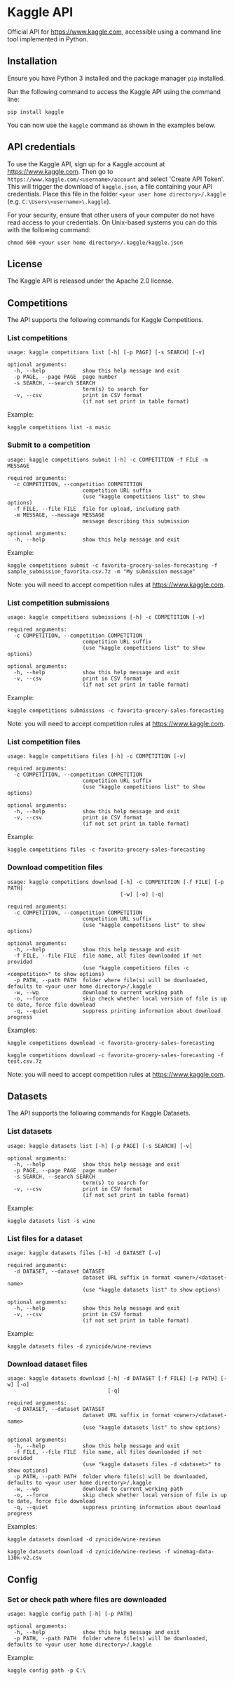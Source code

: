 # Kaggle API

Official API for https://www.kaggle.com, accessible using a command line tool implemented in Python.

## Installation

Ensure you have Python 3 installed and the package manager `pip` installed.

Run the following command to access the Kaggle API using the command line:

`pip install kaggle`

You can now use the `kaggle` command as shown in the examples below.

## API credentials

To use the Kaggle API, sign up for a Kaggle account at https://www.kaggle.com. Then go to `https://www.kaggle.com/<username>/account` and select 'Create API Token'. This will trigger the download of `kaggle.json`, a file containing your API credentials. Place this file in the folder `<your user home directory>/.kaggle` (e.g. `C:\Users\<username>\.kaggle`).

For your security, ensure that other users of your computer do not have read access to your credentials. On Unix-based systems you can do this with the following command: 

`chmod 600 <your user home directory>/.kaggle/kaggle.json`

## License

The Kaggle API is released under the Apache 2.0 license.

## Competitions

The API supports the following commands for Kaggle Competitions.

### List competitions

```
usage: kaggle competitions list [-h] [-p PAGE] [-s SEARCH] [-v]

optional arguments:
  -h, --help            show this help message and exit
  -p PAGE, --page PAGE  page number
  -s SEARCH, --search SEARCH
                        term(s) to search for
  -v, --csv             print in CSV format
                        (if not set print in table format)
```

Example: 

`kaggle competitions list -s music`

### Submit to a competition

```
usage: kaggle competitions submit [-h] -c COMPETITION -f FILE -m MESSAGE

required arguments:
  -c COMPETITION, --competition COMPETITION
                        competition URL suffix
                        (use "kaggle competitions list" to show options)
  -f FILE, --file FILE  file for upload, including path
  -m MESSAGE, --message MESSAGE
                        message describing this submission

optional arguments:
  -h, --help            show this help message and exit
```

Example: 

`kaggle competitions submit -c favorita-grocery-sales-forecasting -f sample_submission_favorita.csv.7z -m "My submission message"`

Note: you will need to accept competition rules at https://www.kaggle.com.

### List competition submissions

```
usage: kaggle competitions submissions [-h] -c COMPETITION [-v]

required arguments:
  -c COMPETITION, --competition COMPETITION
                        competition URL suffix
                        (use "kaggle competitions list" to show options)

optional arguments:
  -h, --help            show this help message and exit
  -v, --csv             print in CSV format
                        (if not set print in table format)
 ```
 
Example:

`kaggle competitions submissions -c favorita-grocery-sales-forecasting`

Note: you will need to accept competition rules at https://www.kaggle.com.

### List competition files

```
usage: kaggle competitions files [-h] -c COMPETITION [-v]

required arguments:
  -c COMPETITION, --competition COMPETITION
                        competition URL suffix
                        (use "kaggle competitions list" to show options)

optional arguments:
  -h, --help            show this help message and exit
  -v, --csv             print in CSV format
                        (if not set print in table format)
```

Example:

`kaggle competitions files -c favorita-grocery-sales-forecasting`

### Download competition files

```
usage: kaggle competitions download [-h] -c COMPETITION [-f FILE] [-p PATH]
                                    [-w] [-o] [-q]

required arguments:
  -c COMPETITION, --competition COMPETITION
                        competition URL suffix
                        (use "kaggle competitions list" to show options)

optional arguments:
  -h, --help            show this help message and exit
  -f FILE, --file FILE  file name, all files downloaded if not provided
                        (use "kaggle competitions files -c <competition>" to show options)
  -p PATH, --path PATH  folder where file(s) will be downloaded, defaults to <your user home directory>/.kaggle
  -w, --wp              download to current working path
  -o, --force           skip check whether local version of file is up to date, force file download
  -q, --quiet           suppress printing information about download progress
 ```

Examples:

`kaggle competitions download -c favorita-grocery-sales-forecasting`

`kaggle competitions download -c favorita-grocery-sales-forecasting -f test.csv.7z`

Note: you will need to accept competition rules at https://www.kaggle.com.



## Datasets

The API supports the following commands for Kaggle Datasets.

### List datasets

```
usage: kaggle datasets list [-h] [-p PAGE] [-s SEARCH] [-v]

optional arguments:
  -h, --help            show this help message and exit
  -p PAGE, --page PAGE  page number
  -s SEARCH, --search SEARCH
                        term(s) to search for
  -v, --csv             print in CSV format
                        (if not set print in table format)
```

Example:

`kaggle datasets list -s wine`

### List files for a dataset

```
usage: kaggle datasets files [-h] -d DATASET [-v]

required arguments:
  -d DATASET, --dataset DATASET
                        dataset URL suffix in format <owner>/<dataset-name>
                        (use "kaggle datasets list" to show options)

optional arguments:
  -h, --help            show this help message and exit
  -v, --csv             print in CSV format
                        (if not set print in table format)
 ```

Example:

`kaggle datasets files -d zynicide/wine-reviews`

### Download dataset files

```
usage: kaggle datasets download [-h] -d DATASET [-f FILE] [-p PATH] [-w] [-o]
                                [-q]

required arguments:
  -d DATASET, --dataset DATASET
                        dataset URL suffix in format <owner>/<dataset-name>
                        (use "kaggle datasets list" to show options)

optional arguments:
  -h, --help            show this help message and exit
  -f FILE, --file FILE  file name, all files downloaded if not provided
                        (use "kaggle datasets files -d <dataset>" to show options)
  -p PATH, --path PATH  folder where file(s) will be downloaded, defaults to <your user home directory>/.kaggle
  -w, --wp              download to current working path
  -o, --force           skip check whether local version of file is up to date, force file download
  -q, --quiet           suppress printing information about download progress
```

Examples:

`kaggle datasets download -d zynicide/wine-reviews`

`kaggle datasets download -d zynicide/wine-reviews -f winemag-data-130k-v2.csv`


## Config

### Set or check path where files are downloaded

```
usage: kaggle config path [-h] [-p PATH]

optional arguments:
  -h, --help            show this help message and exit
  -p PATH, --path PATH  folder where file(s) will be downloaded, defaults to <your user home directory>/.kaggle
```

Example:

`kaggle config path -p C:\`

